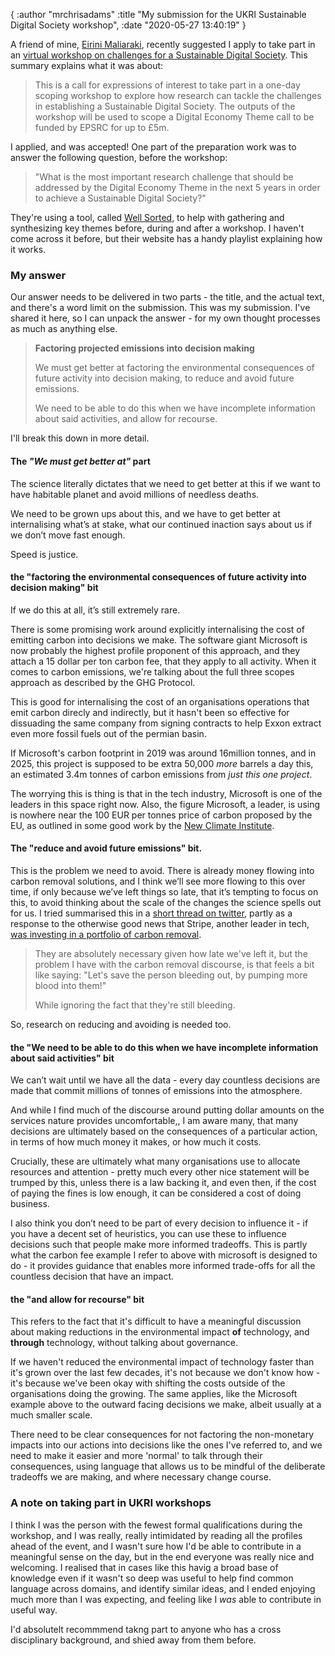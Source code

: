 {
  :author "mrchrisadams"
  :title "My submission for the UKRI Sustainable Digital Society workshop",
  :date "2020-05-27 13:40:19"
}


A friend of mine, [Eirini Maliaraki][eirini], recently suggested I apply to take part in an [virtual workshop on challenges for a Sustainable Digital Society][ukri]. This summary explains what it was about:

> This is a call for expressions of interest to take part in a one-day scoping workshop to explore how research can tackle the challenges in establishing a Sustainable Digital Society. The outputs of the workshop will be used to scope a Digital Economy Theme call to be funded by EPSRC for up to £5m.

[eirini]: https://epsrc.ukri.org/funding/calls/
[ukri]: https://epsrc.ukri.org/funding/calls/virtual-workshop-identifying-challenges-for-a-sustainable-digital-society/

I applied, and was accepted! One part of the preparation work was to answer the following question, before the workshop:

> "What is the most important research challenge that should be addressed by the Digital Economy Theme in the next 5 years in order to achieve a Sustainable Digital Society?"

They're using a tool, called [Well Sorted], to help with gathering and synthesizing key themes before, during and after a workshop. I haven't come across it before, but their website has a handy playlist explaining how it works.

[Well Sorted]: https://www.well-sorted.org/

### My answer

Our answer needs to be delivered in two parts - the title, and the actual text, and there's a word limit on the submission. This was my submission. I've shared it here, so I can unpack the answer - for my own thought processes as much as anything else.

> **Factoring projected emissions into decision making**
>
> We must get better at factoring the environmental consequences of future activity into decision making, to reduce and avoid future emissions.
>
> We need to be able to do this when we have incomplete information about said activities, and allow for recourse.

I'll break this down in more detail.

#### The _"We must get better at"_ part

The science literally dictates that we need to get better at this if we want to have habitable planet and avoid millions of needless deaths.

We need to be grown ups about this, and we have to get better at internalising what’s at stake, what our continued inaction says about us if we don’t move fast enough.

Speed is justice.

#### the "factoring the environmental consequences of future activity into decision making" bit

If we do this at all, it’s still extremely rare.

There is some promising work around explicitly internalising the cost of emitting carbon into decisions we make. The software giant Microsoft is now probably the highest profile proponent of this approach, and they attach a 15 dollar per ton carbon fee, that they apply to all activity. When it comes to carbon emissions, we're talking about the full three scopes approach as described by the GHG Protocol.

This is good for internalising the cost of an organisations operations that emit carbon direcly and indirectly, but it hasn't been so effective for dissuading the same company from signing contracts to help Exxon extract even more fossil fuels out of the permian basin.

If Microsoft's carbon footprint in 2019 was around 16million tonnes, and in 2025, this project is supposed to be extra 50,000 *more* barrels a day this, an estimated 3.4m tonnes of carbon emissions from *just this one project*.

The worrying this is thing is that in the tech industry, Microsoft is one of the leaders in this space right now. Also, the figure Microsoft, a leader, is using is nowhere near the 100 EUR per tonnes price of carbon proposed by the EU, as outlined in some good work by the [New Climate Institute][newclime].

[newclime]: https://newclimate.org/climateresponsibility


#### The "reduce and avoid future emissions" bit.

This is the problem we need to avoid. There is already money flowing into carbon removal solutions, and I think we’ll see more flowing to this over time, if only because we’ve left things so late, that it’s tempting to focus on this, to avoid thinking about the scale of the changes the science spells out for us. I tried summarised this in a [short thread on twitter][twit], partly as a response to the otherwise good news that Stripe, another leader in tech, [was investing in a portfolio of carbon removal][stripe].

> They are absolutely necessary given how late we've left it, but the problem I have with the carbon removal discourse, is that feels a bit like saying: "Let's save the person bleeding out, by pumping more blood into them!"
>
> While ignoring the fact that they're still bleeding.

[twit]: https://twitter.com/i/status/1263765083236302849
[stripe]: https://stripe.com/blog/first-negative-emissions-purchases

So, research on reducing and avoiding is needed too.

#### the "We need to be able to do this when we have incomplete information about said activities" bit

We can’t wait until we have all the data - every day countless decisions are made that commit millions of tonnes of emissions into the atmosphere.

And while I find much of the discourse around putting dollar amounts on the services nature provides uncomfortable,, I am aware many, that many decisions are ultimately based on the consequences of a particular action, in terms of how much money it makes, or how much it costs.

Crucially, these are ultimately what many organisations use to allocate resources and attention - pretty much every other nice statement will be trumped by this, unless there is a law backing it, and even then, if the cost of paying the fines is low enough, it can be considered a cost of doing business.

I also think you don’t need to be part of every decision to influence it - if you have a decent set of heuristics, you can use these to influence decisions such that people make more informed tradeoffs. This is partly what the carbon fee example I refer to above with microsoft is designed to do - it provides guidance that enables more informed trade-offs for all the countless decision that have an impact.

#### the "and allow for recourse" bit

This refers to the fact that it's difficult to have a meaningful discussion about making reductions in the environmental impact **of** technology, and **through** technology, without talking about governance.

If we haven't reduced the environmental impact of technology faster than it's grown over the last few decades, it's not because we don't know how - it's because we've been okay with shifting the costs outside of the organisations doing the growing. The same applies, like the Microsoft example above to the outward facing decisions we make, albeit usually at a much smaller scale.

There need to be clear consequences for not factoring the non-monetary impacts into our actions into decisions like the ones I've referred to, and we need to make it easier and more 'normal' to talk through their consequences, using language that allows us to be mindful of the deliberate tradeoffs we are making, and where necessary change course.


### A note on taking part in UKRI workshops

I think I was the person with the fewest formal qualifications during the workshop, and I was really, really intimidated by reading all the profiles ahead of the event, and I wasn't sure how I'd be able to contribute in a meaningful sense on the day, but in the end everyone was really nice and welcoming. I realised that in cases like this havig a broad base of knowledge even if it wasn't so deep was useful to help find common language across domains, and identify similar ideas, and I ended enjoying much more than I was expecting, and feeling like I _was_ able to contribute in useful way.

I'd absolutelt recommmend takng part to anyone who has a cross disciplinary background, and shied away from them before.


